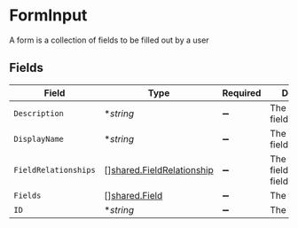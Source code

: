 # FormInput

A form is a collection of fields to be filled out by a user


## Fields

| Field                                                                         | Type                                                                          | Required                                                                      | Description                                                                   |
| ----------------------------------------------------------------------------- | ----------------------------------------------------------------------------- | ----------------------------------------------------------------------------- | ----------------------------------------------------------------------------- |
| `Description`                                                                 | **string*                                                                     | :heavy_minus_sign:                                                            | The description field.                                                        |
| `DisplayName`                                                                 | **string*                                                                     | :heavy_minus_sign:                                                            | The displayName field.                                                        |
| `FieldRelationships`                                                          | [][shared.FieldRelationship](../../../pkg/models/shared/fieldrelationship.md) | :heavy_minus_sign:                                                            | The fieldRelationships field.                                                 |
| `Fields`                                                                      | [][shared.Field](../../../pkg/models/shared/field.md)                         | :heavy_minus_sign:                                                            | The fields field.                                                             |
| `ID`                                                                          | **string*                                                                     | :heavy_minus_sign:                                                            | The id field.                                                                 |